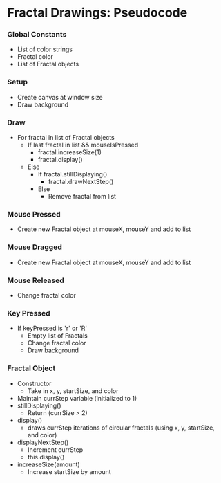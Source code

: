 # Fractal Drawings: Pseudocode

### Global Constants
- List of color strings
- Fractal color
- List of Fractal objects

### Setup
- Create canvas at window size
- Draw background

### Draw
- For fractal in list of Fractal objects
    - If last fractal in list && mouseIsPressed
        - fractal.increaseSize(1)
        - fractal.display()
    - Else
        - If fractal.stillDisplaying()
            - fractal.drawNextStep()
        - Else
            - Remove fractal from list

### Mouse Pressed
- Create new Fractal object at mouseX, mouseY and add to list

### Mouse Dragged
- Create new Fractal object at mouseX, mouseY and add to list

### Mouse Released
- Change fractal color

### Key Pressed
- If keyPressed is 'r' or 'R'
    - Empty list of Fractals
    - Change fractal color
    - Draw background

### Fractal Object
- Constructor
    - Take in x, y, startSize, and color
- Maintain currStep variable (initialized to 1)
- stillDisplaying()
    - Return (currSize > 2)
- display()
    - draws currStep iterations of circular fractals (using x, y, startSize, and color)
- displayNextStep()
    - Increment currStep
    - this.display()
- increaseSize(amount)
    - Increase startSize by amount
